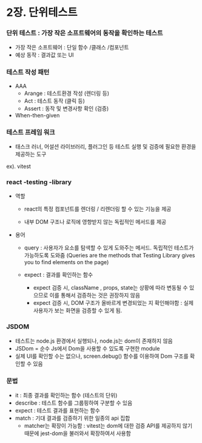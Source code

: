 # 2장. 단위테스트

### 단위 테스트 : 가장 작은 소프트웨어의 동작을 확인하는 테스트

- 가장 작은 소프트웨어 : 단일 함수 /클래스 /컴포넌트
- 예상 동작 : 결과값 또는 UI



### 테스트 작성 패턴

- AAA
  - Arange : 테스트환경 작성 (렌더링 등)
  - Act : 테스트 동작 (클릭 등)
  - Assert : 동작 및 변경사항 확인 (검증)
- When-then-given



### 테스트 프레임 워크

- 태스크 러너, 어설션 라이브러리, 플러그인 등 테스트 실행 및 검증에 필요한 환경을 제공하는 도구

ex). vitest



### react -testing -library

- 역할

  - react의 특정 컴포넌트를 렌더링 / 리렌더링 할 수 있는 기능을 제공

  - 내부 DOM 구조나 로직에 영향받지 않는 독립적인 메서드를 제공

- 용어

  - query : 사용자가 요소를 탐색할 수 있게 도와주는 메서드. 독립적인 테스트가 가능하도록 도와줌 (Queries are the methods that Testing Library gives you to find elements on the page)

  - expect : 결과를 확인하는 함수
    - expect 검증 시, className , props, state는 상황에 따라 변동될 수 있으므로 이를 통해서 검증하는 것은 권장하지 않음
    - expect 검증 시, DOM 구조가 올바르게 변경되었는 지 확인해야함 : 실제 사용자가 보는 화면을 검증할 수 있게 됨.



### JSDOM

- 테스트는 node.js 환경에서 실행되나, node.js는 dom이 존재하지 않음
- JSDom = 순수 Js에서 Dom을 사용할 수 있도록 구현한 module
- 실제 UI를 확인할 수는 없으나, screen.debug() 함수를 이용하여 Dom 구조를 확인할 수 있음



### 문법

- it : 최종 결과를 확인하는 함수 (테스트의 단위)
- describe : 테스트 함수를 그룹핑하여 구분할 수 있음
- expect : 테스트 결과를 표현하는 함수
- match : 기대 결과를 검증하기 위한 일종의 api 집합
  - matcher는 확장이 가능함 : vitest는 dom에 대한 검증 API를 제공하지 않기 때문에 jest-dom을 불러와서 확장하여서 사용함
